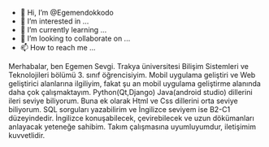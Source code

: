 - 👋 Hi, I’m @Egemendokkodo
- 👀 I’m interested in ...
- 🌱 I’m currently learning ...
- 💞️ I’m looking to collaborate on ...
- 📫 How to reach me ...


Merhabalar, ben Egemen Sevgi. Trakya üniversitesi Bilişim Sistemleri ve Teknolojileri bölümü 3. sınıf öğrencisiyim. Mobil uygulama geliştiri ve Web geliştirici alanlarına
ilgiliyim, fakat şu an mobil uygulama geliştirme alanında daha çok çalışmaktayım. Python(Qt,Django) Java(android studio) dillerini ileri seviye biliyorum. Buna ek olarak
Html ve Css dillerini orta seviye biliyorum. SQL sorguları yazabilirim ve İngilizce seviyem ise B2-C1 düzeyindedir. İngilizce konuşabilecek, çevirebilecek ve uzun dökümanları
anlayacak yeteneğe sahibim. Takım çalışmasına uyumluyumdur, iletişimim kuvvetlidir.



<!---
Egemendokkodo/Egemendokkodo is a ✨ special ✨ repository because its `README.md` (this file) appears on your GitHub profile.
You can click the Preview link to take a look at your changes.
--->

